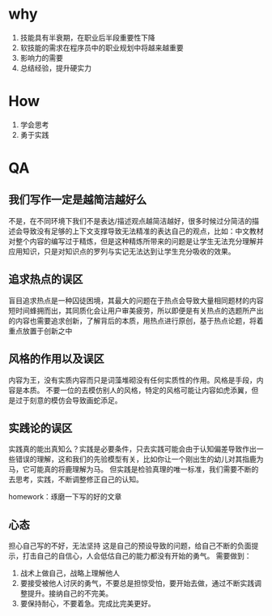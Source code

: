 
# why

1. 技能具有半衰期，在职业后半段重要性下降
2. 软技能的需求在程序员中的职业规划中将越来越重要
3. 影响力的需要
4. 总结经验，提升硬实力

# How

1. 学会思考
2. 勇于实践

# QA

## 我们写作一定是越简洁越好么

不是，在不同环境下我们不是表达/描述观点越简洁越好，很多时候过分简洁的描述会导致没有足够的上下文支撑导致无法精准的表达自己的观点，比如：中文教材对整个内容的编写过于精炼，但是这种精炼所带来的问题是让学生无法充分理解并应用知识，只是对知识点的罗列与实记无法达到让学生充分吸收的效果。

## 追求热点的误区

盲目追求热点是一种囚徒困境，其最大的问题在于热点会导致大量相同题材的内容短时间蜂拥而出，其同质化会让用户审美疲劳，所以即便是有关热点的选题所产出的内容也需要追求创新，了解背后的本质，用热点进行原创，基于热点论题，将着重点放置于创新之中

## 风格的作用以及误区

内容为王，没有实质内容而只是词藻堆砌没有任何实质性的作用。风格是手段，内容是本质。
不要一位的去模仿别人的风格，特定的风格可能让内容如虎添翼，但是过于刻意的模仿会导致画蛇添足。


## 实践论的误区

实践真的能出真知么？实践是必要条件，只去实践可能会由于认知偏差导致作出一些错误的理解，这和我们的先验模型有关，比如你让一个刚出生的幼儿对其指鹿为马，它可能真的将鹿理解为马。
但实践是检验真理的唯一标准，我们需要不断的去思考，实践，不断调整修正自己的认知。

homework：琢磨一下写的好的文章

## 心态

担心自己写的不好，无法坚持
这是自己的预设导致的问题，给自己不断的负面提示，打击自己的自信心，人会低估自己的能力都没有开始的勇气。
需要做到：
1. 战术上做自己，战略上理解他人
2. 要接受被他人讨厌的勇气，不要总是担惊受怕，要开始去做，通过不断实践调整提升。接纳自己的不完美。
3. 要保持耐心，不要着急。完成比完美更好。

